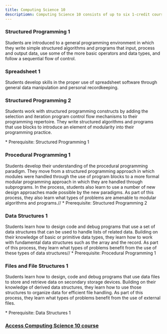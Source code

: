 ```yaml
---
title: Computing Science 10
descriptiomn: Computing Science 10 consists of up to six 1-credit courses
---
```


<h3>Structured Programming 1</h3>
<p>Students are introduced to a general programming environment in which they write simple structured algorithms and programs that input, process and output data, use some of the more basic operators and data types, and follow a sequential flow of control.</p>

<h3>Spreadsheet 1</h3>
<p>Students develop skills in the proper use of spreadsheet software through general data manipulation and personal recordkeeping.</p>

<h3>Structured Programming 2</h3>
<p>Students work with structured programming constructs by adding the selection and iteration program control flow mechanisms to their programming repertoire. They write structured algorithms and programs that use blocks to introduce an element of modularity into their programming practice.</p>
* Prerequisite: Structured Programming 1
<br>
<h3>Procedural Programming 1</h3>
Students develop their understanding of the procedural programming paradigm. They move from a structured programming approach in which modules were handled through the use of program blocks to a more formal modular programming approach in which they are handled through subprograms. In the process, students also learn to use a number of new design approaches made possible by the new paradigms. As part of this process, they also learn what types of problems are amenable to modular algorithms and programs.//
* Prerequisite: Structured Programming 2
<br>
<h3>Data Structures 1</h3>
Students learn how to design code and debug programs that use a set of data structures that can be used to handle lists of related data. Building on their knowledge of basic or primitive data types, they learn how to work with fundamental data structures such as the array and the record. As part of this process, they learn what types of problems benefit from the use of these types of data structures//
* Prerequisite: Procedural Programming 1
<br>
<h3>Files and File Structures 1</h3>
<p>Students learn how to design, code and debug programs that use data files to store and retrieve data on secondary storage devices. Building on their knowledge of derived data structures, they learn how to use those structures to organize data for efficient file handling. As part of this process, they learn what types of problems benefit from the use of external files.</p>
* Prerequisite: Data Structures 1
<br>
<h3><a href="https://github.com/callysto/curriculum-notebooks/blob/master/TechnologyStudies/ComputingScience/computing-science-10.ipynb" target="_blank"> Access Computing Science 10 course</a></h3>